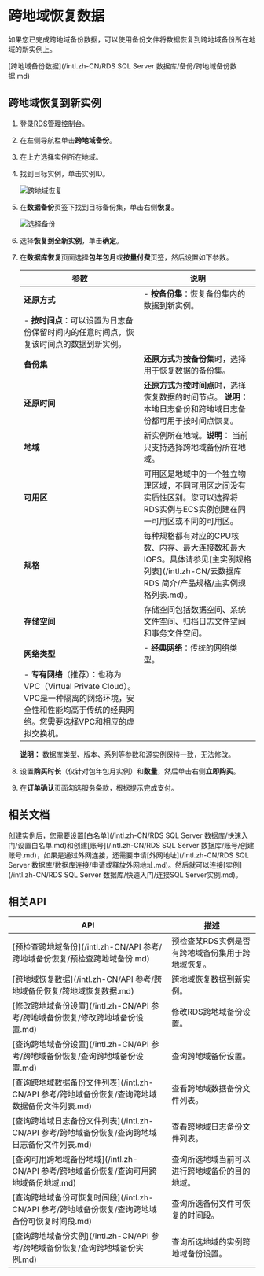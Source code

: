 # 跨地域恢复数据

如果您已完成跨地域备份数据，可以使用备份文件将数据恢复到跨地域备份所在地域的新实例上。

[跨地域备份数据](/intl.zh-CN/RDS SQL Server 数据库/备份/跨地域备份数据.md)

## 跨地域恢复到新实例

1.  登录[RDS管理控制台](https://rds.console.aliyun.com/)。

2.  在左侧导航栏单击**跨地域备份**。

3.  在上方选择实例所在地域。

4.  找到目标实例，单击实例ID。

    ![跨地域恢复](https://static-aliyun-doc.oss-accelerate.aliyuncs.com/assets/img/zh-CN/2030404061/p48557.png)

5.  在**数据备份**页签下找到目标备份集，单击右侧**恢复**。

    ![选择备份](https://static-aliyun-doc.oss-accelerate.aliyuncs.com/assets/img/zh-CN/6313729951/p48558.png)

6.  选择**恢复到全新实例**，单击**确定**。

7.  在**数据库恢复**页面选择**包年包月**或**按量付费**页签，然后设置如下参数。

    |参数|说明|
    |--|--|
    |**还原方式**|    -   **按备份集**：恢复备份集内的数据到新实例。
    -   **按时间点**：可以设置为日志备份保留时间内的任意时间点，恢复该时间点的数据到新实例。 |
    |**备份集**|**还原方式**为**按备份集**时，选择用于恢复数据的备份集。|
    |**还原时间**|**还原方式**为**按时间点**时，选择恢复数据的时间节点。 **说明：** 本地日志备份和跨地域日志备份都可用于按时间点恢复。 |
    |**地域**|新实例所在地域。**说明：** 当前只支持选择跨地域备份所在地域。 |
    |**可用区**|可用区是地域中的一个独立物理区域，不同可用区之间没有实质性区别。您可以选择将RDS实例与ECS实例创建在同一可用区或不同的可用区。|
    |**规格**|每种规格都有对应的CPU核数、内存、最大连接数和最大IOPS。具体请参见[主实例规格列表](/intl.zh-CN/云数据库 RDS 简介/产品规格/主实例规格列表.md)。|
    |**存储空间**|存储空间包括数据空间、系统文件空间、归档日志文件空间和事务文件空间。|
    |**网络类型**|    -   **经典网络**：传统的网络类型。
    -   **专有网络**（推荐）：也称为VPC（Virtual Private Cloud）。VPC是一种隔离的网络环境，安全性和性能均高于传统的经典网络。您需要选择VPC和相应的虚拟交换机。 |

    **说明：** 数据库类型、版本、系列等参数和源实例保持一致，无法修改。

8.  设置**购买时长**（仅针对包年包月实例）和**数量**，然后单击右侧**立即购买**。

9.  在**订单确认**页面勾选服务条款，根据提示完成支付。


## 相关文档

创建实例后，您需要设置[白名单](/intl.zh-CN/RDS SQL Server 数据库/快速入门/设置白名单.md)和创建[账号](/intl.zh-CN/RDS SQL Server 数据库/账号/创建账号.md)，如果是通过外网连接，还需要申请[外网地址](/intl.zh-CN/RDS SQL Server 数据库/数据库连接/申请或释放外网地址.md)。然后就可以连接[实例](/intl.zh-CN/RDS SQL Server 数据库/快速入门/连接SQL Server实例.md)。

## 相关API

|API|描述|
|---|--|
|[预检查跨地域备份](/intl.zh-CN/API 参考/跨地域备份恢复/预检查跨地域备份.md)|预检查某RDS实例是否有跨地域备份集用于跨地域恢复。|
|[跨地域恢复数据](/intl.zh-CN/API 参考/跨地域备份恢复/跨地域恢复数据.md)|跨地域恢复数据到新实例。|
|[修改跨地域备份设置](/intl.zh-CN/API 参考/跨地域备份恢复/修改跨地域备份设置.md)|修改RDS跨地域备份设置。|
|[查询跨地域备份设置](/intl.zh-CN/API 参考/跨地域备份恢复/查询跨地域备份设置.md)|查询跨地域备份设置。|
|[查询跨地域数据备份文件列表](/intl.zh-CN/API 参考/跨地域备份恢复/查询跨地域数据备份文件列表.md)|查看跨地域数据备份文件列表。|
|[查询跨地域日志备份文件列表](/intl.zh-CN/API 参考/跨地域备份恢复/查询跨地域日志备份文件列表.md)|查看跨地域日志备份文件列表。|
|[查询可用跨地域备份地域](/intl.zh-CN/API 参考/跨地域备份恢复/查询可用跨地域备份地域.md)|查询所选地域当前可以进行跨地域备份的目的地域。|
|[查询跨地域备份可恢复时间段](/intl.zh-CN/API 参考/跨地域备份恢复/查询跨地域备份可恢复时间段.md)|查询所选备份文件可恢复的时间段。|
|[查询跨地域备份实例](/intl.zh-CN/API 参考/跨地域备份恢复/查询跨地域备份实例.md)|查询所选地域的实例跨地域备份设置。|

